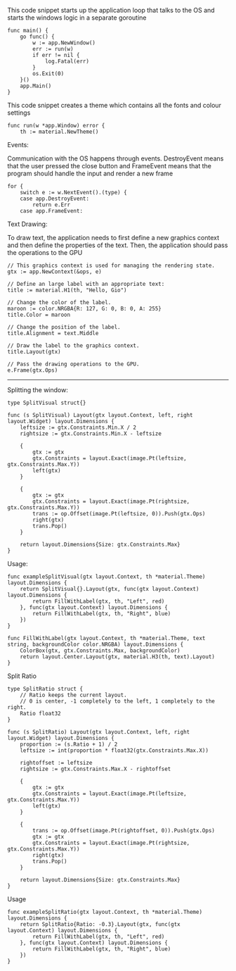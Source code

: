 This code snippet starts up the application loop that talks to the OS and starts the windows logic in a separate goroutine

```
func main() {
	go func() {
		w := app.NewWindow()
		err := run(w)
		if err != nil {
			log.Fatal(err)
		}
		os.Exit(0)
	}()
	app.Main()
}
```

This code snippet creates a theme which contains all the fonts and colour settings

```
func run(w *app.Window) error {
	th := material.NewTheme()
```

Events:

Communication with the OS happens through events. DestroyEvent means that the user pressed the close button and FrameEvent means that the program should handle the input and render a new frame

```
for {
	switch e := w.NextEvent().(type) {
	case app.DestroyEvent:
		return e.Err
	case app.FrameEvent:
```

Text Drawing:

To draw text, the application needs to first define a new graphics context and then define the properties of the text. Then, the application should pass the operations to the GPU

```
// This graphics context is used for managing the rendering state.
gtx := app.NewContext(&ops, e)

// Define an large label with an appropriate text:
title := material.H1(th, "Hello, Gio")

// Change the color of the label.
maroon := color.NRGBA{R: 127, G: 0, B: 0, A: 255}
title.Color = maroon

// Change the position of the label.
title.Alignment = text.Middle

// Draw the label to the graphics context.
title.Layout(gtx)

// Pass the drawing operations to the GPU.
e.Frame(gtx.Ops)
```

---

Splitting the window:

```
type SplitVisual struct{}

func (s SplitVisual) Layout(gtx layout.Context, left, right layout.Widget) layout.Dimensions {
	leftsize := gtx.Constraints.Min.X / 2
	rightsize := gtx.Constraints.Min.X - leftsize

	{
		gtx := gtx
		gtx.Constraints = layout.Exact(image.Pt(leftsize, gtx.Constraints.Max.Y))
		left(gtx)
	}

	{
		gtx := gtx
		gtx.Constraints = layout.Exact(image.Pt(rightsize, gtx.Constraints.Max.Y))
		trans := op.Offset(image.Pt(leftsize, 0)).Push(gtx.Ops)
		right(gtx)
		trans.Pop()
	}

	return layout.Dimensions{Size: gtx.Constraints.Max}
}
```

Usage:

```
func exampleSplitVisual(gtx layout.Context, th *material.Theme) layout.Dimensions {
	return SplitVisual{}.Layout(gtx, func(gtx layout.Context) layout.Dimensions {
		return FillWithLabel(gtx, th, "Left", red)
	}, func(gtx layout.Context) layout.Dimensions {
		return FillWithLabel(gtx, th, "Right", blue)
	})
}

func FillWithLabel(gtx layout.Context, th *material.Theme, text string, backgroundColor color.NRGBA) layout.Dimensions {
	ColorBox(gtx, gtx.Constraints.Max, backgroundColor)
	return layout.Center.Layout(gtx, material.H3(th, text).Layout)
}
```

Split Ratio

```
type SplitRatio struct {
	// Ratio keeps the current layout.
	// 0 is center, -1 completely to the left, 1 completely to the right.
	Ratio float32
}

func (s SplitRatio) Layout(gtx layout.Context, left, right layout.Widget) layout.Dimensions {
	proportion := (s.Ratio + 1) / 2
	leftsize := int(proportion * float32(gtx.Constraints.Max.X))

	rightoffset := leftsize
	rightsize := gtx.Constraints.Max.X - rightoffset

	{
		gtx := gtx
		gtx.Constraints = layout.Exact(image.Pt(leftsize, gtx.Constraints.Max.Y))
		left(gtx)
	}

	{
		trans := op.Offset(image.Pt(rightoffset, 0)).Push(gtx.Ops)
		gtx := gtx
		gtx.Constraints = layout.Exact(image.Pt(rightsize, gtx.Constraints.Max.Y))
		right(gtx)
		trans.Pop()
	}

	return layout.Dimensions{Size: gtx.Constraints.Max}
}
```

Usage

```
func exampleSplitRatio(gtx layout.Context, th *material.Theme) layout.Dimensions {
	return SplitRatio{Ratio: -0.3}.Layout(gtx, func(gtx layout.Context) layout.Dimensions {
		return FillWithLabel(gtx, th, "Left", red)
	}, func(gtx layout.Context) layout.Dimensions {
		return FillWithLabel(gtx, th, "Right", blue)
	})
}
```